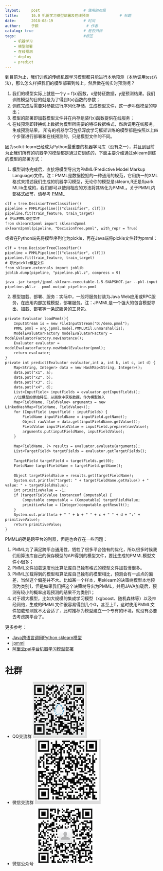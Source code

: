 ```yaml
---
layout:     post   				    # 使用的布局
title:      16.0 机器学习模型部署及在线预测 				# 标题 
date:       2018-08-19 				# 时间
author:     子颢 						# 作者
catalog: true 						# 是否归档
tags:								#标签
    - 机器学习
    - 模型部署
    - 在线预测
    - deploy
    - predict
---
```


到目前为止，我们训练的传统机器学习模型都只能进行本地预测（本地调用test方法），那么怎么样把我们的模型部署到线上，然后做在线实时预测呢？
1. 我们的模型实际上就是一个y = f(x)函数，x是特征数据，y是预测结果。我们训练模型的目的就是为了得到f(x)函数的参数；
2. 训练完成后需要对参数进行序列化存储，生成模型文件，这一步叫做模型的导出；
3. 模型的部署即加载模型文件并在内存组装f(x)函数提供在线服务；
4. 在线预测即转换线上数据为模型所需要的特征数据格式，然后调用在线服务，生成预测结果。
所有的机器学习包括深度学习框架训练的模型都是按照以上四个步骤进行部署和在线预测的，只是模型文件的不同。

因为scikit-learn已经成为Python最重要的机器学习库（没有之一），并且到目前为止我们所有的机器学习模型都是通过它训练的，下面主要介绍通过sklearn训练的模型的部署方式：
1. 模型训练完成后，直接将模型导出为PMML(Predictive Model Markup Language)文件。注：PMML是数据挖掘的一种通用的规范，它用统一的XML格式来描述我们生成的机器学习模型，无论你的模型是sklearn,R还是Spark MLlib生成的，我们都可以使用相应的方法将其转化为PMML。关于PMML内部格式细节，请参考 <a href="http://dmg.org/pmml/v4-3/GeneralStructure.html" target="_blank">PMML</a>
```
clf = tree.DecisionTreeClassifier()
pipeline = PMMLPipeline([("classifier", clf)])
pipeline.fit(train_feature, train_target)
# 导出PMML模型文件
from sklearn2pmml import sklearn2pmml
sklearn2pmml(pipeline, "DecisionTree.pmml", with_repr = True)
```
或者在Python端先将模型序列化为pickle，再在Java端将pickle文件转为pmml：
```
clf = tree.DecisionTreeClassifier()
pipeline = PMMLPipeline([("classifier", clf)])
pipeline.fit(train_feature, train_target)
# 导出pickle模型文件
from sklearn.externals import joblib
joblib.dump(pipeline, "pipeline.pkl.z", compress = 9)
```
```
java -jar target/jpmml-sklearn-executable-1.5-SNAPSHOT.jar --pkl-input pipeline.pkl.z --pmml-output pipeline.pmml
```
2. 模型加载、部署、服务：实际中，一般将服务封装为Java Web应用或RPC服务，在应用内部加载模型，部署服务。注：JPMML是一个强大的包含模型导出、加载、部署等一条蛇服务的工具包。
```
private Evaluator loadPmml(){
    InputStream is = new FileInputStream("D:/demo.pmml");
    PMML pmml = org.jpmml.model.PMMLUtil.unmarshal(is);
    ModelEvaluatorFactory modelEvaluatorFactory = ModelEvaluatorFactory.newInstance();
    Evaluator evaluator = modelEvaluatorFactory.newModelEvaluator(pmml);
    return evaluator;
}
private int predict(Evaluator evaluator,int a, int b, int c, int d) {
    Map<String, Integer> data = new HashMap<String, Integer>();
    data.put("x1", a);
    data.put("x2", b);
    data.put("x3", c);
    data.put("x4", d);
    List<InputField> inputFields = evaluator.getInputFields();
    //过模型的原始特征，从画像中获取数据，作为模型输入
    Map<FieldName, FieldValue> arguments = new LinkedHashMap<FieldName, FieldValue>();
    for (InputField inputField : inputFields) {
        FieldName inputFieldName = inputField.getName();
        Object rawValue = data.get(inputFieldName.getValue());
        FieldValue inputFieldValue = inputField.prepare(rawValue);
        arguments.put(inputFieldName, inputFieldValue);
    }

    Map<FieldName, ?> results = evaluator.evaluate(arguments);
    List<TargetField> targetFields = evaluator.getTargetFields();

    TargetField targetField = targetFields.get(0);
    FieldName targetFieldName = targetField.getName();

    Object targetFieldValue = results.get(targetFieldName);
    System.out.println("target: " + targetFieldName.getValue() + " value: " + targetFieldValue);
    int primitiveValue = -1;
    if (targetFieldValue instanceof Computable) {
        Computable computable = (Computable) targetFieldValue;
        primitiveValue = (Integer)computable.getResult();
    }
    System.out.println(a + " " + b + " " + c + " " + d + ":" + primitiveValue);
    return primitiveValue;
}
```

PMML的确是跨平台的利器，但是也会存在一些问题：
1. PMML为了满足跨平台通用性，牺牲了很多平台独有的优化，所以很多时候我们用算法库自己的保存模型的API得到的模型文件，要比生成的PMML模型文件小很多；
2. PMML文件加载速度也比算法库自己独有格式的模型文件加载慢很多。
3. PMML加载得到的模型和算法库自己独有的模型相比，预测会有一点点的偏差，当然这个偏差并不大。比如某一个样本，用sklearn的决策树模型本地预测为类别1，但是如果我们把这个决策树导出为PMML，并用JAVA加载后，预测有较小的概率出现预测的结果不为类别1；
4. 对于超大模型，比如大规模的集成学习模型（xgboost、随机森林等）以及神经网络，生成的PMML文件很容易得到几个G，甚至上T，这时使用PMML文件加载预测就不太合适了，此时推荐为模型建立一个专有的环境，就没有必要去考虑跨平台了。

更多参考：
- <a href="http://www.naodongopen.com/918.html" target="_blank">Java跨语言调用Python sklearn模型</a>
- <a href="https://github.com/jpmml" target="_blank">jpmml</a>
- <a href="https://help.aliyun.com/document_detail/45395.html" target="_blank">阿里云pai平台机器学习模型部署</a>


# 社群

- QQ交流群
	![562929489](/img/qq_ewm.png)
- 微信交流群
	![562929489](/img/wx_ewm.png)
- 微信公众号
	![562929489](/img/wxgzh_ewm.png)